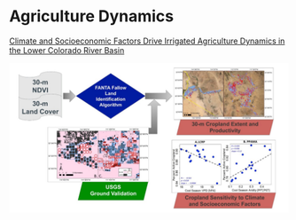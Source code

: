 # Agriculture Dynamics

[Climate and Socioeconomic Factors Drive Irrigated Agriculture Dynamics in the Lower Colorado River Basin](https://doi.org/10.3390/rs13091659)


![Workflow](https://github.com/cingularities/Images/blob/main/AgricultureDynamics.jpg)

